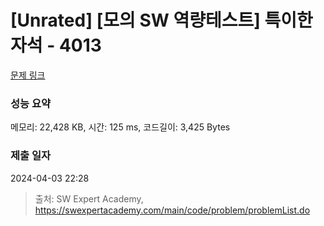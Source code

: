 # [Unrated] [모의 SW 역량테스트] 특이한 자석 - 4013 

[문제 링크](https://swexpertacademy.com/main/code/problem/problemDetail.do?contestProbId=AWIeV9sKkcoDFAVH) 

### 성능 요약

메모리: 22,428 KB, 시간: 125 ms, 코드길이: 3,425 Bytes

### 제출 일자

2024-04-03 22:28



> 출처: SW Expert Academy, https://swexpertacademy.com/main/code/problem/problemList.do